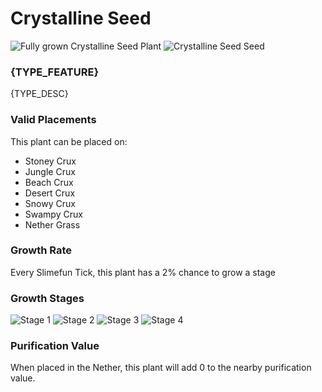 # Crystalline Seed

![Fully grown Crystalline Seed Plant](https://mc-heads.net/head/9e6252f4472a0f9b4a226ead65f45033f4564b62a6577aa08af91568b6aaa7f2) ![Crystalline Seed Seed](https://mc-heads.net/head/db28b2cb42082d1cf1b31a26f9d3855c782d055482a43f675b42435152a95543)

### {TYPE_FEATURE}

{TYPE_DESC}

### Valid Placements

This plant can be placed on:

- Stoney Crux
- Jungle Crux
- Beach Crux
- Desert Crux
- Snowy Crux
- Swampy Crux
- Nether Grass


### Growth Rate

Every Slimefun Tick, this plant has a 2% chance to grow a stage

### Growth Stages

![Stage 1](https://mc-heads.net/head/b048aeb2a6cbd9bb649cebf7624312f31ca7a17cedcb7287301035f9af982489) ![Stage 2](https://mc-heads.net/head/5031d15601cd8dfe5071df8019a4e500eb50c47351a3513d492732e203904a4f) ![Stage 3](https://mc-heads.net/head/41ddde952116367d3967e9d8b933d2511126bdc0b221725c677793295d40e91f) ![Stage 4](https://mc-heads.net/head/bd96aafe872e1d229b7cb5d72f227f1d74669b1e73f8160251ecd7e9c23057f5)

### Purification Value

When placed in the Nether, this plant will add 0 to the nearby purification value.